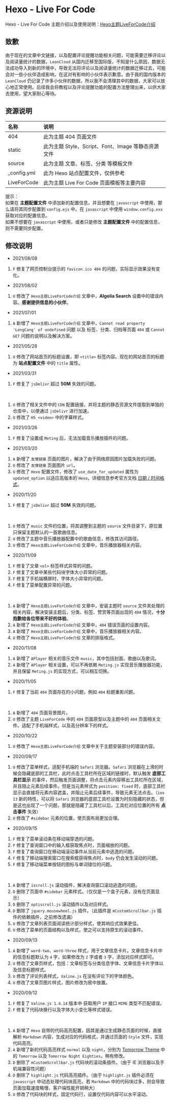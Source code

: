 # Hexo - Live For Code
Hexo - Live For Code 主题介绍以及使用说明：[Hexo主题LiveForCode介绍](https://www.notes.worstone.cn/2020/08/01/Hexo主题LiveForCode介绍/)    

## 致歉
由于现在的文章中文链接，以及配置评论提醒功能相关问题，可能需要迁移评论以及阅读量统计的数据，`LeanCloud` 从国内迁移至国际版，不知是什么原因，数据无法成功导入到新的环境中，导致无法将评论以及阅读量统计的数据迁移过去，可能会对一些小伙伴造成影响，在这对有影响的小伙伴表示歉意。由于我的国内版本的 `LeanCloud` 仍记录了许多小伙伴的数据，所以我不会清理其中的数据，大家可以放心地正常使用。后续我会将教程以及评论提醒功能的配置方法整理出来，以供大家去使用，望大家耐心等待。

## 资源说明
| 名称 | 说明 |
| :- | :- |
| 404 | 此为主题 404 页面文件 |
| static | 此为主题 Style、Script、Font、Image 等静态资源文件 |
| source | 此为主题 文章、标签、分类 等模板文件 |
| _config.yml | 此为 Hexo 站点配置文件，仅供参考 |
| LiveForCode | 此为主题 Live For Code 页面模板等主要内容 |

提示：  
如果在 __主题配置文件__ 中添加新的配置信息，并且想要在 `javascript` 中使用，那么请将其同步配置到 `config.ejs` 中。在 `javascript` 中使用 `window.config.xxx` 获取对应的配置信息。  
如果不想要在 `javascript` 中使用，或者只是修改 __主题配置文件__ 中的配置信息，则不需要同步配置。  

## 修改说明
- 2021/08/08
1. `F` 修复了网页控制台提示的 `favicon.ico 404` 的问题，实际显示效果没有变化。

- 2021/08/02
1. `U` 修改了 `Hexo主题LiveForCode介绍` 文章中，**Algolia Search** 设置中的错误内容。**感谢提供信息的小伙伴**。

- 2021/07/01
1. `A` 新增了 `Hexo主题LiveForCode介绍` 文章中，`Cannot read property 'LongCang' of undefined` 问题 以及 标签、分类、归档等页面 `404` 或 `Cannot GET` 问题的说明以及解决方案。    

- 2021/05/28
1. `U` 修改了网站首页的标题设置，即 `<title>` 标签内容。现在的网站首页的标题为 __站点配置文件__ 中的 `title` 属性。    

- 2021/03/31
1. `F` 修复了 `jsDelivr` 超过 __50M__ 失效的问题。    

<br/>

1. `U` 修改了相关文件中的 `CDN` 配置链接，并将主题的静态资源文件提取到单独的仓库中，以便通过 `jsDelivr` 进行加速。    
2. `U` 修改了 `H5 <video>` 中的字幕样式。    

- 2021/03/26
1. `F` 修复了设置成 `Meting` 后，无法加载音乐播放插件的问题。    

- 2021/03/20
1. `A` 新增了 `友情链接` 页面的图片，解决了由于网络原因图片加载失败的问题。    
2. `U` 修改了 `友情链接` 页面图片 `url`。    
3. `U` 修改了 `Hexo` 配置文件，修改了 `use_date_for_updated` 属性为 `updated_option` 以适应高版本的 `Hexo`，详细信息参考官方文档 [日期 / 时间格式](https://hexo.io/zh-cn/docs/configuration#%E6%97%A5%E6%9C%9F-%E6%97%B6%E9%97%B4%E6%A0%BC%E5%BC%8F)。    

- 2020/11/20
1. `F` 修复了 `jsDelivr` 超过 __50M__ 失效的问题。  

<br/>

1. `U` 修改了 `music` 文件的位置，将其调整到主题的 `source` 文件目录下，原位置只保留主题默认的一首歌曲信息。  
2. `U` 修改了主题中音乐播放器配置中的歌曲信息，修改其访问路径。  
3. `U` 修改了 `Hexo主题LiveForCode介绍` 文章中，音乐播放器相关内容。  

- 2020/11/09
1. `F` 修复了文章 `<ol>` 标签样式异常的问题。  
2. `F` 修复了文章中某些代码块字体大小异常的问题。  
3. `F` 修复了手机端横屏时，字体大小异常的问题。  
4. `F` 修复了菜单配置异常的问题。  

<br/>

1. `A` 新增了 `Hexo主题LiveForCode介绍` 文章中，安装主题时 `source` 文件夹处理的相关内容，解决安装主题后，分类、标签、赞赏等页面出现的 `404` 情况，__十分抱歉给各位带来不好的体验__。  
2. `A` 新增了 `Hexo主题LiveForCode介绍` 文章中，`404` 错误页面的设置内容。  
3. `A` 新增了 `Hexo主题LiveForCode介绍` 文章中，音乐播放器相关内容。  
4. `U` 修改了 `Hexo主题LiveForCode介绍` 文章的排版格式。  

- 2020/11/08
1. `A` 新增了 `APlayer` 相关的音乐文件 `music`，其中包括封面、歌曲以及歌词。  
2. `A` 新增了 `APlayer` 相关设置，可以不再依赖 `Meting.js` 实现音乐播放器功能，并且保留 `Meting.js` 的实现方式，可以相互切换。  

- 2020/11/05
1. `F` 修复了当前 `404` 页面存在的小问题，例如 `404` 标题重影问题。  

<br/>

1. `A` 新增了 `404` 页面背景图片。  
2. `U` 修改了主题 `LiveForCode` 中的 `404` 页面原型以及主题中的 `404` 页面相关文件。适配了手机端样式，以及高分辨率下的样式。  

- 2020/10/22
1. `U` 修改了 `Hexo主题LiveForCode介绍` 文章中关于主题安装部分的错误内容。  

- 2020/09/17
1. `U` 修改了菜单样式，适配手机端的 `Safari` 浏览器。`Safari` 浏览器在上滑的时候会隐藏底部的工具栏，此时点击工具栏所在区域的链接时，默认触发 __底部工具栏显示__ 的事件，然后触发页面调整，将点击元素内容移出工具栏所在区域，并且阻止元素后续事件。但是当元素样式为 `position: fixed` 时，底部工具栏显示会直接将元素内容遮盖，并阻止元素后续事件，导致元素无法点击。（`ios 13` 新的特性，可以将 `Safari` 浏览器的底部工具栏设置为时刻隐藏的状态，但是这也出现了一个问题，那就是隐藏了工具栏以后，工具栏对应位置的所有 __点击事件__ 失效）  
2. `U` 修改了 `#sidebar` 元素的位置，使页面布局更加合理。  

- 2020/09/15
1. `F` 修复了菜单滚动条在移动端穿透的问题。  
2. `F` 修复了查询窗口中的输入框获取焦点时，页面缩放的问题。  
3. `F` 修复了查询窗口在移动端滚动事件从当前元素中逃逸的问题。  
4. `F` 修复了移动端搜索窗口在搜索框获得焦点时，`body` 仍会发生滚动的问题。  
5. `F` 修复了移动端菜单按钮的图标与单词错位的问题。  

<br/>

1. `A` 新增了 `iscroll.js` 滚动插件，解决查询窗口滚动逃逸的问题。  
2. `D` 删除了页面中 `#sidebar` 元素样式。（仅仅是一个盒子元素，没有在页面显示）  
3. `D` 删除了 `optiscroll.js` 滚动插件以及对应样式。  
4. `D` 删除了 `jquery.mousewheel.js` 插件。（此插件是 `mCustomScrollbar.js` 插件的依赖插件，之前修改遗漏）  
5. `U` 修改了文章列表页面阅读统计部分样式，使其响应式效果更佳。  
6. `U` 修改了菜单的页面结构以及样式，使之可以支持原生的滚动事件。  

- 2020/09/13  

1. `A` 新增了 `word-two`、`word-three` 样式，用于文章信息卡片。文章信息卡片中的信息标题默认为 `4` 字，如果修改为 `2` 字或者 `3` 字，添加对应样式即可。  
2. `U` 修改了文章页样式，包括：文章标签与分类信息字体、文章信息卡片字体以及信息标题样式。  
3. `U` 修改了评论列表样式，`Valine.js` 在没有评论下的字体颜色。  
4. `U` 修改了文章页图片样式，图片修改为居中放置。  

- 2020/09/12   

1. `F` 修复了 `Valine.js 1.4.14` 版本中 获取用户 `IP` 接口 `MIME` 类型不匹配错误。  
2. `F` 修复了代码块换行以及字体大小变化等样式错误。  

<br/>

1. `A` 新增了 `Hexo` 自带的代码高亮配置，因其是通过生成静态页面的时候，直接解析 `Markdown` 内容，生成对应的代码格式，并通过页面的 `Style` 文件，实现代码高亮。  
2. `A` 新增了新的代码高亮样式 `normal` 以及 `night`，分别为 [Tomorrow Theme](https://github.com/chriskempson/tomorrow-theme) 中的 `Tomorrow` 以及 `Tomorrow Night Eighties`，稍有修改。  
3. `D` 删除了 `mCustomScrollbar.js` 代码块的滚动条插件。（由于 IE 浏览器以及手机端兼容性问题）  
4. `D` 删除了 `highlight.js` 代码高亮插件。（由于 `highlight.js` 插件必须在 `javascript` 中动态处理代码块高亮，若 `Markdown` 中的代码块过多，则会导致页面加载速度略慢、客户端性能开销稍大）  
5. `U` 修改了代码块的样式，固定代码行，设置仅代码内容可以水平滚动。  